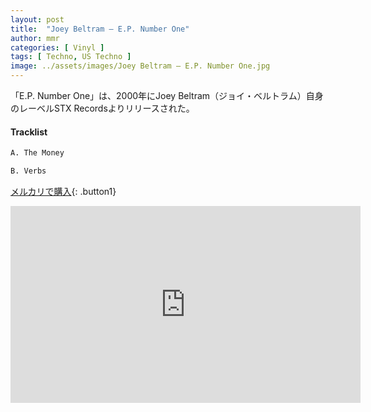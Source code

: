 ```yaml
---
layout: post
title:  "Joey Beltram – E.P. Number One"
author: mmr
categories: [ Vinyl ]
tags: [ Techno, US Techno ]
image: ../assets/images/Joey Beltram – E.P. Number One.jpg
---
```


「E.P. Number One」は、2000年にJoey Beltram（ジョイ・ベルトラム）自身のレーベルSTX Recordsよりリリースされた。

#### Tracklist
```md
A. The Money

B. Verbs
```

[メルカリで購入](https://jp.mercari.com/item/m37928336678?afid=6142608987){: .button1}

<iframe width="560" height="315" src="https://www.youtube.com/embed/Isp5ThC1je8?si=BrYNinVNhX2m74YN" title="YouTube video player" frameborder="0" allow="accelerometer; autoplay; clipboard-write; encrypted-media; gyroscope; picture-in-picture; web-share" referrerpolicy="strict-origin-when-cross-origin" allowfullscreen></iframe>

